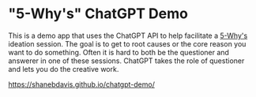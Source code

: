 # "5-Why's" ChatGPT Demo

This is a demo app that uses the ChatGPT API to help facilitate a [5-Why's](https://en.wikipedia.org/wiki/Five_whys) ideation session. The goal is to get to root causes or the core reason you want to do something. Often it is hard to both be the questioner and answerer in one of these sessions. ChatGPT takes the role of questioner and lets you do the creative work.

https://shanebdavis.github.io/chatgpt-demo/
